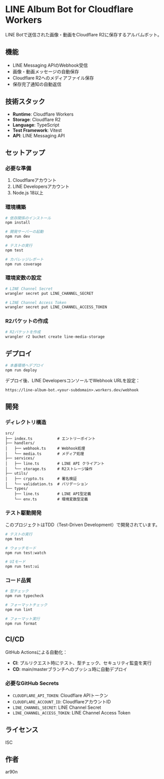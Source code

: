 # LINE Album Bot for Cloudflare Workers

LINE Botで送信された画像・動画をCloudflare R2に保存するアルバムボット。

## 機能

- LINE Messaging APIのWebhook受信
- 画像・動画メッセージの自動保存
- Cloudflare R2へのメディアファイル保存
- 保存完了通知の自動返信

## 技術スタック

- **Runtime**: Cloudflare Workers
- **Storage**: Cloudflare R2
- **Language**: TypeScript
- **Test Framework**: Vitest
- **API**: LINE Messaging API

## セットアップ

### 必要な準備

1. Cloudflareアカウント
2. LINE Developersアカウント
3. Node.js 18以上

### 環境構築

```bash
# 依存関係のインストール
npm install

# 開発サーバーの起動
npm run dev

# テストの実行
npm test

# カバレッジレポート
npm run coverage
```

### 環境変数の設定

```bash
# LINE Channel Secret
wrangler secret put LINE_CHANNEL_SECRET

# LINE Channel Access Token
wrangler secret put LINE_CHANNEL_ACCESS_TOKEN
```

### R2バケットの作成

```bash
# R2バケットを作成
wrangler r2 bucket create line-media-storage
```

## デプロイ

```bash
# 本番環境へデプロイ
npm run deploy
```

デプロイ後、LINE DevelopersコンソールでWebhook URLを設定：
```
https://line-album-bot.<your-subdomain>.workers.dev/webhook
```

## 開発

### ディレクトリ構造

```
src/
├── index.ts           # エントリーポイント
├── handlers/
│   ├── webhook.ts     # Webhook処理
│   └── media.ts       # メディア処理
├── services/
│   ├── line.ts        # LINE API クライアント
│   └── storage.ts     # R2ストレージ操作
├── utils/
│   ├── crypto.ts      # 署名検証
│   └── validation.ts  # バリデーション
└── types/
    ├── line.ts        # LINE API型定義
    └── env.ts         # 環境変数型定義
```

### テスト駆動開発

このプロジェクトはTDD（Test-Driven Development）で開発されています。

```bash
# テストの実行
npm test

# ウォッチモード
npm run test:watch

# UIモード
npm run test:ui
```

### コード品質

```bash
# 型チェック
npm run typecheck

# フォーマットチェック
npm run lint

# フォーマット実行
npm run format
```

## CI/CD

GitHub Actionsによる自動化：

- **CI**: プルリクエスト時にテスト、型チェック、セキュリティ監査を実行
- **CD**: main/masterブランチへのプッシュ時に自動デプロイ

### 必要なGitHub Secrets

- `CLOUDFLARE_API_TOKEN`: Cloudflare APIトークン
- `CLOUDFLARE_ACCOUNT_ID`: CloudflareアカウントID
- `LINE_CHANNEL_SECRET`: LINE Channel Secret
- `LINE_CHANNEL_ACCESS_TOKEN`: LINE Channel Access Token

## ライセンス

ISC

## 作者

ar90n